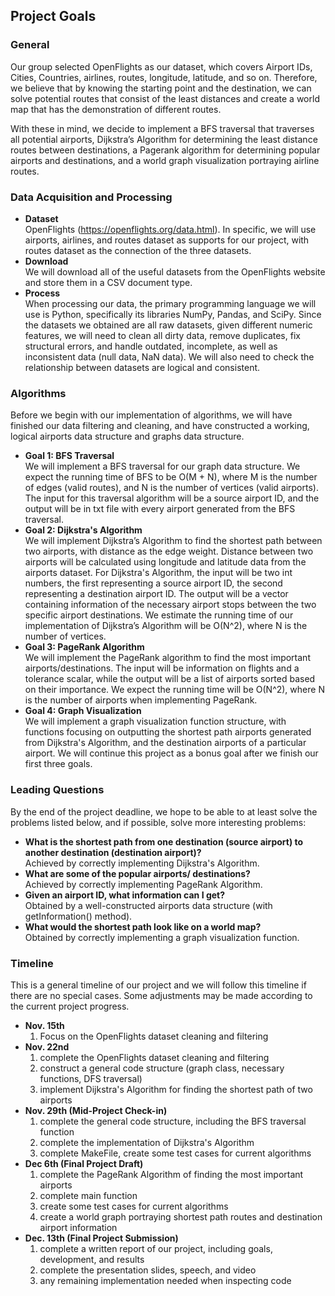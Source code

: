 ## Project Goals
### General
Our group selected OpenFlights as our dataset, which covers Airport IDs, Cities, Countries, airlines, routes, longitude, latitude, and so on. Therefore, we believe that by knowing the starting point and the destination, we can solve potential routes that consist of the least distances and create a world map that has the demonstration of different routes.

With these in mind, we decide to implement a BFS traversal that traverses all potential airports, Dijkstra’s Algorithm for determining the least distance routes between destinations, a Pagerank algorithm for determining popular airports and destinations, and a world graph visualization portraying airline routes.

### Data Acquisition and Processing
 - __Dataset__  
OpenFlights (https://openflights.org/data.html). In specific, we will use airports, airlines, and routes dataset as supports for our project, with routes dataset as the connection of the three datasets.  
 - __Download__  
We will download all of the useful datasets from the OpenFlights website and store them in a CSV document type.  
 - __Process__  
When processing our data, the primary programming language we will use is Python, specifically its libraries NumPy, Pandas, and SciPy. Since the datasets we obtained are all raw datasets, given different numeric features, we will need to clean all dirty data, remove duplicates, fix structural errors, and handle outdated, incomplete, as well as inconsistent data (null data, NaN data).  We will also need to check the relationship between datasets are logical and consistent.  

### Algorithms
Before we begin with our implementation of algorithms, we will have finished our data filtering and cleaning, and have constructed a working, logical airports data structure and graphs data structure.  
 - __Goal 1: BFS Traversal__  
We will implement a BFS traversal for our graph data structure. We expect the running time of BFS to be O(M + N), where M is the number of edges (valid routes), and N is the number of vertices (valid airports). The input for this traversal algorithm will be a source airport ID, and the output will be in txt file with every airport generated from the BFS traversal.  
 - __Goal 2: Dijkstra's Algorithm__  
We will implement Dijkstra’s Algorithm to find the shortest path between two airports, with distance as the edge weight. Distance between two airports will be calculated using  longitude and latitude data from the airports dataset. For Dijkstra's Algorithm, the input will be two int numbers, the first representing a source airport ID, the second representing a destination airport ID. The output will be a vector containing information of the necessary airport stops between the two specific airport destinations. We estimate the running time of our implementation of Dijkstra’s Algorithm will be O(N^2), where N is the number of vertices.  
 - __Goal 3: PageRank Algorithm__  
We will implement the PageRank algorithm to find the most important airports/destinations. The input will be information on flights and a tolerance scalar, while the output will be a list of airports sorted based on their importance. We expect the running time will be O(N^2), where N is the number of airports when implementing PageRank.  
 - __Goal 4: Graph Visualization__  
We will implement a graph visualization function structure, with functions focusing on outputting the shortest path airports generated from Dijkstra's Algorithm, and the destination airports of a particular airport. We will continue this project as a bonus goal after we finish our first three goals.  

### Leading Questions
By the end of the project deadline, we hope to be able to at least solve the problems listed below, and if possible, solve more interesting problems:
 - __What is the shortest path from one destination (source airport) to another destination (destination airport)?__  
Achieved by correctly implementing Dijkstra's Algorithm.  
 - __What are some of the popular airports/ destinations?__  
Achieved by correctly implementing PageRank Algorithm.
 - __Given an airport ID, what information can I get?__  
Obtained by a well-constructed airports data structure (with getInformation() method).  
 - __What would the shortest path look like on a world map?__  
Obtained by correctly implementing a graph visualization function.  


### Timeline  
This is a general timeline of our project and we will follow this timeline if there are no special cases. Some adjustments may be made according to the current project progress.  
  - __Nov. 15th__  
    1. Focus on the OpenFlights dataset cleaning and filtering  
  - __Nov. 22nd__  
    1. complete the OpenFlights dataset cleaning and filtering  
    2. construct a general code structure (graph class, necessary functions, DFS traversal)  
    3. implement Dijkstra's Algorithm for finding the shortest path of two airports  
  - __Nov. 29th  (Mid-Project Check-in)__  
    1. complete the general code structure, including the BFS traversal function  
    2. complete the implementation of Dijkstra's Algorithm  
    3. complete MakeFile, create some test cases for current algorithms  
  - __Dec 6th (Final Project Draft)__  
    1. complete the PageRank Algorithm of finding the most important airports  
    2. complete main function 
    3. create some test cases for current algorithms  
    4. create a world graph portraying shortest path routes and destination airport information  
  - __Dec. 13th (Final Project Submission)__  
    1. complete a written report of our project, including goals, development, and results  
    2. complete the presentation slides, speech, and video  
    3. any remaining implementation needed when inspecting code  

 

